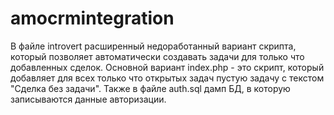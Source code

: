 # amocrmintegration
В файле introvert расширенный недоработанный вариант скрипта, который позволяет автоматически создавать задачи для только что добавленных сделок.
Основной вариант index.php - это скрипт, который добавляет для всех только что открытых задач пустую задачу с текстом "Сделка без задачи".
Также в файле auth.sql дамп БД, в которую записываются данные авторизации.
